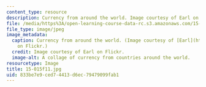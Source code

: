 ```yaml
---
content_type: resource
description: Currency from around the world. Image courtesy of Earl on Flickr.
file: /media/https%3A/open-learning-course-data-rc.s3.amazonaws.com/15-015-macro-and-international-economics-fall-2011/833be7e9ced74413d6ec79479099fab1_15-015f11.jpg
file_type: image/jpeg
image_metadata:
  caption: Currency from around the world. (Image courtesy of [Earl](http://www.flickr.com/photos/earlg/182538685/)
    on Flickr.)
  credit: Image courtesy of Earl on Flickr.
  image-alt: A collage of currency from countries around the world.
resourcetype: Image
title: 15-015f11.jpg
uid: 833be7e9-ced7-4413-d6ec-79479099fab1
---
```

